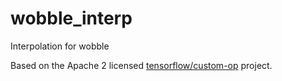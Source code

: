 # wobble_interp
Interpolation for wobble

Based on the Apache 2 licensed [tensorflow/custom-op](https://github.com/tensorflow/custom-op) project.
